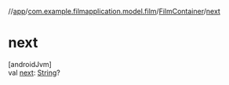 //[app](../../../index.md)/[com.example.filmapplication.model.film](../index.md)/[FilmContainer](index.md)/[next](next.md)

# next

[androidJvm]\
val [next](next.md): [String](https://kotlinlang.org/api/latest/jvm/stdlib/kotlin/-string/index.html)?
